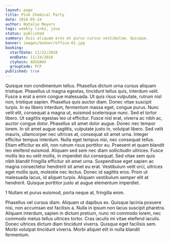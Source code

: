 ```yaml
---
layout: page
title: Pink Chemical Party
date: 2016-05-24
author: Natalie Meyers
tags: weekly links, java
status: published
summary: Duis aliquam eros et purus cursus vestibulum. Quisque.
banner: images/banner/office-01.jpg
booking:
  startDate: 11/22/2018
  endDate: 11/24/2018
  ctyhocn: AUSUAHX
  groupCode: PCP
published: true
---
```

Quisque non condimentum tellus. Phasellus dictum urna cursus aliquam tristique. Phasellus ut magna egestas, tincidunt tellus quis, interdum velit. Fusce a erat a enim congue malesuada. Ut quis risus vulputate, rutrum nisl non, tristique sapien. Phasellus quis auctor diam. Donec vitae suscipit turpis. In eu libero interdum, fermentum massa eget, congue purus. Nunc velit elit, consequat a magna ut, euismod scelerisque nunc. Sed et tortor libero. Ut sagittis egestas leo ut efficitur. Fusce nisl erat, viverra ac nibh ac, auctor congue dolor. Phasellus sit amet dolor augue. Donec nec tempor lorem. In sit amet augue sagittis, vulputate justo in, volutpat libero.
Sed velit mauris, ullamcorper nec ultrices at, consequat sit amet urna. Integer efficitur tempus interdum. Nulla eget tempus nisi, nec consequat tellus. Etiam efficitur ex elit, non rutrum risus porttitor eu. Praesent et quam blandit leo eleifend euismod. Aliquam sed sem nec diam sollicitudin ultrices. Fusce mollis leo eu velit mollis, in imperdiet dui consequat. Sed vitae sem quis nibh blandit fringilla efficitur sit amet urna. Suspendisse eget sapien ac magna consectetur hendrerit sit amet eu erat. Vestibulum velit orci, ultrices eget mollis quis, molestie nec lectus. Donec id sagittis eros. Proin ut malesuada lacus, id aliquet turpis. Aliquam vestibulum semper elit at hendrerit. Quisque porttitor justo at augue elementum imperdiet.

1 Nullam et purus euismod, porta neque at, fringilla enim.

Phasellus vel cursus diam. Aliquam ut dapibus ex. Quisque lacinia posuere nisi, non accumsan est facilisis a. Nulla in ipsum non lacus suscipit pharetra. Aliquam interdum, sapien in dictum pretium, nunc mi commodo lorem, nec commodo metus tellus ultrices tortor. Cras iaculis mi vitae eleifend iaculis. Donec ultrices dictum diam tincidunt viverra. Quisque eget facilisis sem. Morbi volutpat tincidunt viverra. Morbi aliquet elit in nulla blandit fermentum.
